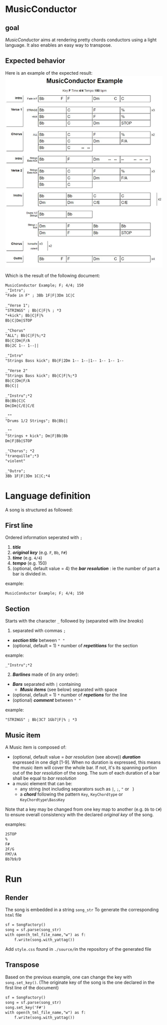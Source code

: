 # MusicConductor
## goal
*MusicConductor* aims at rendering pretty chords conductors using a light language.
It also enables an easy way to transpose.
## Expected behavior
Here is an example of the expected result:
![example](./doc/MusicConductor_Example.JPG)

Which is the result of the following document:
```
MusicConductor Example; F; 4/4; 150
_"Intro";
"Fade in F" ; 3Bb 1F|F|3Dm 1C|C 

_"Verse 1"; 
"STRINGS" ; Bb|C|F|% ; *3
"+kick"; Bb|C|F|%
Bb|C|Dm|STOP

_"Chorus"
"ALL"; Bb|C|F|%;*2
Bb|C|Dm|F/A
Bb|2C 1-- 1--||

_"Intro"
"Strings Bass kick"; Bb|F|2Dm 1-- 1--|1-- 1-- 1-- 1--

_"Verse 2"
"Strings Bass kick"; Bb|C|F|%;*3
Bb|C|Dm|F/A
Bb|C||

_"Instru";*2
Bb|Bb|C|C
Dm|Dm|C/E|C/E

_""
"Drums 1/2 Strings"; Bb|Bb||

_""
"Strings + kick"; Dm|F|Bb|Bb
Dm|F|Bb|STOP

_"Chorus"; *2
"tranquille";*3
"violent"

_"Outro";
3Bb 1F|F|3Dm 1C|C;*4
```
# Language definition
A song is structured as followed:
## First line
Ordered information seperated with `;`
  1. ***title***
  2. ***original key*** (e.g. `F`, `Bb`, `F#`)
  3. ***time*** (e.g. `4/4`)
  4. ***tempo*** (e.g. 150)
  5. (optional, default value = 4) the ***bar resolution*** : ie the number of part a bar is divided in.
  
  example:
  ```
  MusicConductor Example; F; 4/4; 150
  ```

## Section
Starts with the character `_` followed by (separated with *line breaks*)
1. separated with commas `;`
  * ***section title*** between `" "`
  * (optional, default = 1) `*` number of ***repetitions*** for the section

example:

```
_"Instru";*2
```

2. ***Barlines*** made of (in any order):
  * ***Bars*** separated with `|` containing 
    * ***Music items*** (see below) separated with space
  * (optional, default = 1) `*` number of ***repetions*** for the line
  * (optional) ***comment*** between `" "`
    
example:

```
"STRINGS" ; Bb|3C7 1Gb7|F|% ; *3
```

## Music item
A Music item is composed of:
* (optional, default value = *bar resolution* (see above)) ***duration*** expressed in one digit [1-9]. When no duration is expressed, this means the music item will cover the whole bar. If not, it's its spanning portion out of the *bar resolution* of the song. The sum of each duration of a bar shall be equal to *bar resolution*
*  a music element that can be:
    * any string (not including separators such as `|`, `;`, `"` or ` `)
    * a ***chord*** following the pattern `Key`, `KeyChordtype` or `KeyChordtype\BassKey`

Note that a key may be changed from one key map to another (e.g. `Db` to `C#`) to ensure overall consistency with the declared *original key* of the song.

examples:
```
2STOP
%
F#
2F/G
FM7/A
Bb7b9/D
```

# Run
## Render
The song is embedded in a string `song_str`
To generate the corresponding `html` file
```
sf = SongFactory()
song = sf.parse(song_str)
with open(h_tml_file_name,"w") as f:
    f.write(song.with_yattag())
```
Add `style.css` found in `./source/`in the repository of the generated file
## Transpose
Based on the previous example, one can change the key with `song.set_key()`. (The originate key of the song is the one declared in the first line of the document)
```
sf = SongFactory()
song = sf.parse(song_str)
song.set_key('F#')
with open(h_tml_file_name,"w") as f:
    f.write(song.with_yattag())
```
